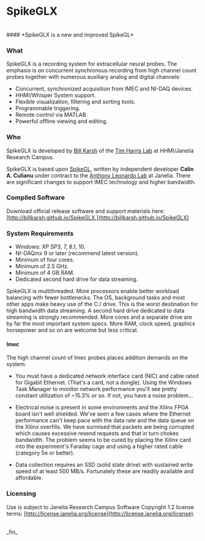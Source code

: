 SpikeGLX
=========

<br>
#### *SpikeGLX is a new and improved SpikeGL*
<br>

### What

SpikeGLX is a recording system for extracellular neural probes. The emphasis
is on concurrent synchronous recording from high channel count probes together
with numerous auxiliary analog and digital channels:

* Concurrent, synchronized acquisition from IMEC and NI-DAQ devices.
* HHMI/Whisper System support.
* Flexible visualization, filtering and sorting tools.
* Programmable triggering.
* Remote control via MATLAB.
* Powerful offline viewing and editing.

### Who

SpikeGLX is developed by [Bill Karsh](https://www.janelia.org/people/bill-karsh)
of the [Tim Harris Lab](https://www.janelia.org/lab/harris-lab-apig) at
HHMI/Janelia Research Campus.

SpikeGLX is based upon [SpikeGL](https://github.com/cculianu/SpikeGL.git),
written by independent developer **Calin A. Culianu** under contract to the
[Anthony Leonardo Lab](https://www.janelia.org/lab/leonardo-lab) at Janelia.
There are significant changes to support IMEC technology and higher bandwidth.

### Compiled Software

Download official release software and support materials here:
[http://billkarsh.github.io/SpikeGLX.](http://billkarsh.github.io/SpikeGLX)

### System Requirements

* Windows: XP SP3, 7, 8.1, 10.
* NI-DAQmx 9 or later (recommend latest version).
* Minimum of four cores.
* Minimum of 2.5 GHz.
* Minimum of 4 GB RAM.
* Dedicated second hard drive for data streaming.

SpikeGLX is multithreaded. More processors enable better workload
balancing with fewer bottlenecks. The OS, background tasks and most other
apps make heavy use of the C:/ drive. This is the worst destination for
high bandwidth data streaming. A second hard drive dedicated to data
streaming is strongly recommended. More cores and a separate drive are
by far the most important system specs. More RAM, clock speed, graphics
horsepower and so on are welcome but less critical.

#### Imec

The high channel count of Imec probes places addition demands on the
system:

* You must have a dedicated network interface card (NIC) and cable
rated for Gigabit Ethernet. (That's a card, not a dongle). Using the
Windows Task Manager to monitor network performance you'll see pretty
constant utilization of ~15.3% or so. If not, you have a noise problem...

* Electrical noise is present in some environments and the Xilinx FPGA
board isn't well shielded. We've seen a few cases where the Ethernet
performance can't keep pace with the data rate and the data queue on the
Xilinx overfills. We have surmised that packets are being corrupted which
causes excessive resend requests and that in turn chokes bandwidth. The
problem seems to be cured by placing the Xilinx card into the experiment's
Faraday cage and using a higher rated cable (category 5e or better).

* Data collection requires an SSD (solid state drive) with sustained
write speed of at least 500 MB/s. Fortunately these are readily available
and affordable.

### Licensing

Use is subject to Janelia Research Campus Software Copyright 1.2 license terms:
[http://license.janelia.org/license](http://license.janelia.org/license).

<br>
_fin_
